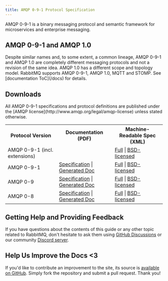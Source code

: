 ```yaml
---
title: AMQP 0-9-1 Protocol Specification
---
```


<p>
AMQP 0-9-1 is a binary messaging protocol and semantic framework
for microservices and enterprise messaging.
</p>

<h2 id="amqp1.0">AMQP 0-9-1 and AMQP 1.0</h2>
<p>
Despite similar names and, to some extent, a common lineage, AMQP 0-9-1 and AMQP 1.0 are completely different messaging protocols and not a revision of the same idea. AMQP 1.0 has a different scope and topology model. RabbitMQ supports AMQP 0-9-1, AMQP 1.0, MQTT and STOMP. See [documentation ToC](/docs) for details.
</p>

<h2 id="downloads">Downloads</h2>
<p>
All AMQP 0-9-1 specifications and protocol definitions are published under the [AMQP license](http://www.amqp.org/legal/amqp-license)
unless stated otherwise.
</p>
<table class="styled-table">
    <tbody>
        <tr>
            <th>Protocol Version</th>
            <th>Documentation (PDF)</th>
            <th>Machine-Readable Spec (XML)</th>
        </tr>
        <tr>
            <td>AMQP 0-9-1 (incl. extensions)</td>
            <td></td>
            <td>
                <a href="/resources/specs/amqp0-9-1.extended.xml">Full</a> |
                <a href="/resources/specs/amqp0-9-1.stripped.extended.xml">BSD-licensed</a>
            </td>
        </tr>
        <tr>
            <td>AMQP 0-9-1</td>
            <td>
                <a href="/resources/specs/amqp0-9-1.pdf">Specification</a> |
                <a href="/resources/specs/amqp-xml-doc0-9-1.pdf">Generated Doc</a>
            </td>
            <td>
                <a href="/resources/specs/amqp0-9-1.xml">Full</a> |
                <a href="/resources/specs/amqp0-9-1.stripped.xml">BSD-licensed</a>
            </td>
        </tr>
        <tr>
            <td>AMQP 0-9</td>
            <td>
                <a href="/resources/specs/amqp0-9.pdf">Specification</a> |
                <a href="/resources/specs/amqp-xml-doc0-9.pdf">Generated Doc</a>
            </td>
            <td>
                <a href="/resources/specs/amqp0-9.xml">Full</a> |
                <a href="/resources/specs/amqp0-9.stripped.xml">BSD-licensed</a>
            </td>
        </tr>
        <tr>
            <td>AMQP 0-8</td>
            <td>
                <a href="/resources/specs/amqp0-8.pdf">Specification</a> |
                <a href="/resources/specs/amqp-xml-doc0-8.pdf">Generated Doc</a>
            </td>
            <td>
                <a href="/resources/specs/amqp0-8.xml">Full</a> |
                <a href="/resources/specs/amqp0-8.stripped.xml">BSD-licensed</a>
            </td>
        </tr>
    </tbody>
</table>
<div id="help-and-feedback">
    <h2>Getting Help and Providing Feedback</h2>
    <p>
        If you have questions about the contents of this guide or any other topic related to RabbitMQ, don't hesitate to ask them using <a href="https://github.com/rabbitmq/rabbitmq-server/discussions">GitHub Discussions</a> or our
        community <a href="https://www.rabbitmq.com/discord">Discord server</a>.
    </p>
</div>
<div id="contribute">
    <h2>Help Us Improve the Docs &lt;3</h2>
    <p>If you'd like to contribute an improvement to the site, its source is <a href="https://github.com/rabbitmq/rabbitmq-website">available on GitHub</a>. Simply fork the repository and submit a pull request. Thank you!</p>
</div>